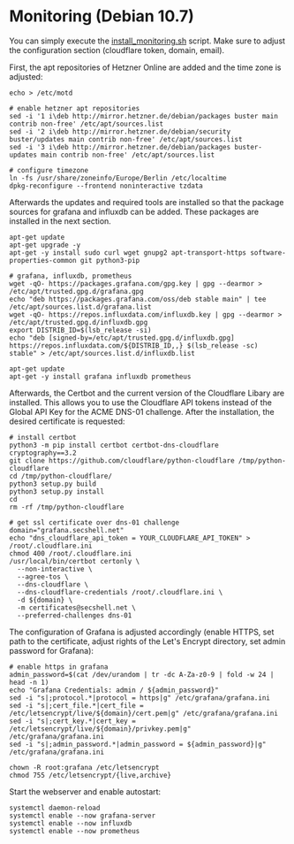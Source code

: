 # Monitoring (Debian 10.7)
You can simply execute the [install_monitoring.sh](./monitoring.sh) script. Make sure to adjust the configuration section (cloudflare token, domain, email).


First, the apt repositories of Hetzner Online are added and the time zone is adjusted:
```shell
echo > /etc/motd

# enable hetzner apt repositories
sed -i '1 i\deb http://mirror.hetzner.de/debian/packages buster main contrib non-free' /etc/apt/sources.list
sed -i '2 i\deb http://mirror.hetzner.de/debian/security buster/updates main contrib non-free' /etc/apt/sources.list
sed -i '3 i\deb http://mirror.hetzner.de/debian/packages buster-updates main contrib non-free' /etc/apt/sources.list

# configure timezone
ln -fs /usr/share/zoneinfo/Europe/Berlin /etc/localtime
dpkg-reconfigure --frontend noninteractive tzdata
```

Afterwards the updates and required tools are installed so that the package sources for grafana and influxdb can be added. These packages are installed in the next section.
```shell
apt-get update
apt-get upgrade -y
apt-get -y install sudo curl wget gnupg2 apt-transport-https software-properties-common git python3-pip

# grafana, influxdb, prometheus
wget -qO- https://packages.grafana.com/gpg.key | gpg --dearmor > /etc/apt/trusted.gpg.d/grafana.gpg
echo "deb https://packages.grafana.com/oss/deb stable main" | tee /etc/apt/sources.list.d/grafana.list
wget -qO- https://repos.influxdata.com/influxdb.key | gpg --dearmor > /etc/apt/trusted.gpg.d/influxdb.gpg
export DISTRIB_ID=$(lsb_release -si)
echo "deb [signed-by=/etc/apt/trusted.gpg.d/influxdb.gpg] https://repos.influxdata.com/${DISTRIB_ID,,} $(lsb_release -sc) stable" > /etc/apt/sources.list.d/influxdb.list

apt-get update
apt-get -y install grafana influxdb prometheus
```

Afterwards, the Certbot and the current version of the Cloudflare Libary are installed. This allows you to use the Cloudflare API tokens instead of the Global API Key for the ACME DNS-01 challenge. After the installation, the desired certificate is requested:
```shell
# install certbot
python3 -m pip install certbot certbot-dns-cloudflare cryptography==3.2
git clone https://github.com/cloudflare/python-cloudflare /tmp/python-cloudflare
cd /tmp/python-cloudflare/
python3 setup.py build
python3 setup.py install
cd
rm -rf /tmp/python-cloudflare

# get ssl certificate over dns-01 challenge
domain="grafana.secshell.net"
echo "dns_cloudflare_api_token = YOUR_CLOUDFLARE_API_TOKEN" > /root/.cloudflare.ini
chmod 400 /root/.cloudflare.ini
/usr/local/bin/certbot certonly \
  --non-interactive \
  --agree-tos \
  --dns-cloudflare \
  --dns-cloudflare-credentials /root/.cloudflare.ini \
  -d ${domain} \
  -m certificates@secshell.net \
  --preferred-challenges dns-01
```

The configuration of Grafana is adjusted accordingly (enable HTTPS, set path to the certificate, adjust rights of the Let's Encrypt directory, set admin password for Grafana):
```shell
# enable https in grafana
admin_password=$(cat /dev/urandom | tr -dc A-Za-z0-9 | fold -w 24 | head -n 1)
echo "Grafana Credentials: admin / ${admin_password}"
sed -i "s|;protocol.*|protocol = https|g" /etc/grafana/grafana.ini
sed -i "s|;cert_file.*|cert_file = /etc/letsencrypt/live/${domain}/cert.pem|g" /etc/grafana/grafana.ini
sed -i "s|;cert_key.*|cert_key = /etc/letsencrypt/live/${domain}/privkey.pem|g" /etc/grafana/grafana.ini
sed -i "s|;admin_password.*|admin_password = ${admin_password}|g" /etc/grafana/grafana.ini

chown -R root:grafana /etc/letsencrypt
chmod 755 /etc/letsencrypt/{live,archive}
```

Start the webserver and enable autostart:
```shell
systemctl daemon-reload
systemctl enable --now grafana-server
systemctl enable --now influxdb
systemctl enable --now prometheus
```
